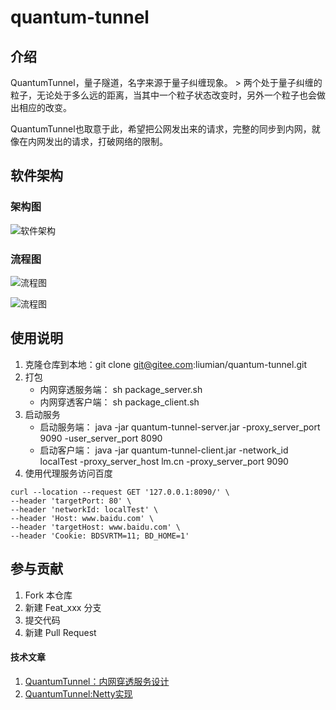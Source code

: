 # quantum-tunnel

## 介绍
QuantumTunnel，量子隧道，名字来源于量子纠缠现象。 > 两个处于量子纠缠的粒子，无论处于多么远的距离，当其中一个粒子状态改变时，另外一个粒子也会做出相应的改变。

QuantumTunnel也取意于此，希望把公网发出来的请求，完整的同步到内网，就像在内网发出的请求，打破网络的限制。

## 软件架构

### 架构图
![软件架构](https://images.gitee.com/uploads/images/2021/1015/183025_5f640314_602197.png "屏幕截图.png")


### 流程图
![流程图](https://images.gitee.com/uploads/images/2021/1015/183056_5f0c13c6_602197.png "屏幕截图.png")

![流程图](https://images.gitee.com/uploads/images/2021/1019/001318_3a3e6f11_602197.png "屏幕截图.png")



## 使用说明

1. 克隆仓库到本地：git clone git@gitee.com:liumian/quantum-tunnel.git
2. 打包
   - 内网穿透服务端： sh package_server.sh
   - 内网穿透客户端： sh package_client.sh
3. 启动服务
   - 启动服务端： java -jar quantum-tunnel-server.jar -proxy_server_port 9090 -user_server_port 8090
   - 启动客户端： java -jar quantum-tunnel-client.jar -network_id localTest -proxy_server_host lm.cn -proxy_server_port 9090
4. 使用代理服务访问百度
```shell
curl --location --request GET '127.0.0.1:8090/' \
--header 'targetPort: 80' \
--header 'networkId: localTest' \
--header 'Host: www.baidu.com' \
--header 'targetHost: www.baidu.com' \
--header 'Cookie: BDSVRTM=11; BD_HOME=1'
```

## 参与贡献

1.  Fork 本仓库
2.  新建 Feat_xxx 分支
3.  提交代码
4.  新建 Pull Request


#### 技术文章
1. [QuantumTunnel：内网穿透服务设计](https://mp.weixin.qq.com/s/7t5n_nI7CZ3VhownRhCsrg)
2. [QuantumTunnel:Netty实现](https://mp.weixin.qq.com/s/3N_c6IR--e85kmt0tjHSvw)

